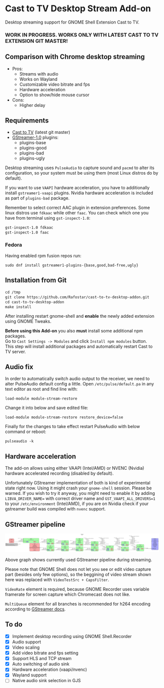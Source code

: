 # Cast to TV Desktop Stream Add-on
Desktop streaming support for GNOME Shell Extension Cast to TV.

### WORK IN PROGRESS. WORKS ONLY WITH LATEST CAST TO TV EXTENSION GIT MASTER!

## Comparison with Chrome desktop streaming
* Pros:
  * Streams with audio
  * Works on Wayland
  * Customizable video bitrate and fps
  * Hardware acceleration
  * Option to show/hide mouse cursor
* Cons:
  * Higher delay

## Requirements
* [Cast to TV](https://github.com/Rafostar/gnome-shell-extension-cast-to-tv) (latest git master)
* [GStreamer-1.0](https://gstreamer.freedesktop.org) plugins:
  * plugins-base
  * plugins-good
  * plugins-bad
  * plugins-ugly

Desktop streaming uses `PulseAudio` to capture sound and `pacmd` to alter its configuration, so your system must be using them (most Linux distros do by default).

If you want to use `VAAPI` hardware acceleration, you have to additionally install `gstreamer1-vaapi` plugins. Nvidia hardware acceleration is included as part of `plugins-bad` package.

Remember to select correct AAC plugin in extension preferences. Some linux distros use `fdkaac` while other `faac`. You can check which one you have from terminal using `gst-inspect-1.0`:
```
gst-inspect-1.0 fdkaac
gst-inspect-1.0 faac
```

### Fedora
Having enabled rpm fusion repos run:
```
sudo dnf install gstreamer1-plugins-{base,good,bad-free,ugly}
```

## Installation from Git
```
cd /tmp
git clone https://github.com/Rafostar/cast-to-tv-desktop-addon.git
cd cast-to-tv-desktop-addon
make install
```
After installing restart gnome-shell and **enable** the newly added extension using GNOME Tweaks.

**Before using this Add-on** you also **must** install some additional npm packages.<br>
Go to `Cast Settings -> Modules` and click `Install npm modules` button.<br>
This step will install additional packages and automatically restart Cast to TV server.

## Audio fix
In order to automatically switch audio output to the receiver, we need to alter PulseAudio default config a little.
Open `/etc/pulse/default.pa` in any text editor as root and find line with:
```
load-module module-stream-restore
```
Change it into below and save edited file:
```
load-module module-stream-restore restore_device=false
```

Finally for the changes to take effect restart PulseAudio with below command or reboot:
```
pulseaudio -k
```

## Hardware acceleration
The add-on allows using either VAAPI (Intel/AMD) or NVENC (Nvidia) hardware accelerated recording (disabled by default).

Unfortunately GStreamer implementation of both is kind of experimental state right now. Using it might crash your `gnome-shell` session. Please be warned. If you wish to try it anyway, you might need to enable it by adding `LIBVA_DRIVER_NAME=` with correct driver name and `GST_VAAPI_ALL_DRIVERS=1` to your `/etc/environment` (Intel/AMD), if you are on Nvidia check if your gstreamer build was compiled with `nvenc` support.

## GStreamer pipeline
<p align="center">
<img src="https://raw.githubusercontent.com/Rafostar/cast-to-tv-desktop-addon/master/test/pipeline.png">
</p>

Above graph shows currently used GStreamer pipeline during streaming.

Please note that GNOME Shell does not let you see or edit video capture part (besides only few options), so the beggining of video stream shown here was replaced with `VideoTestSrc + CapsFilter`.

`VideoRate` element is required, because GNOME Recorder uses variable framerate for screen capture which Chromecast does not like.

`MultiQueue` element for all branches is recommended for h264 encoding according to [GStreamer docs](https://gstreamer.freedesktop.org/documentation/x264/index.html).

## To do
- [X] Implement desktop recording using GNOME Shell.Recorder
- [X] Audio support
- [X] Video scaling
- [X] Add video bitrate and fps setting
- [X] Support HLS and TCP stream
- [X] Auto switching of audio sink
- [X] Hardware acceleration (vaapi/nvenc)
- [X] Wayland support
- [ ] Native audio sink selection in GJS
